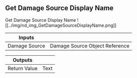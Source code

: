 ## Get Damage Source Display Name
Get Damage Source Display Name
![[../img/nd_img_GetDamageSourceDisplayName.png]]

|Inputs||
|--|--|
| Damage Source | Damage Source Object Reference |

|Outputs||
|--|--|
| Return Value | Text |
